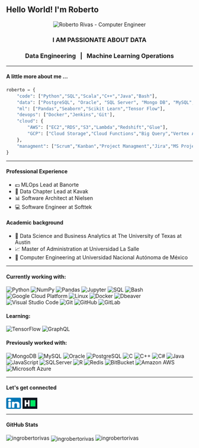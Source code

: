 
<h2 align="lefth">Hello World! I'm Roberto</h2>  
<p align="center">
<img align="center" src="https://raw.githubusercontent.com/ingrobertorivas/ingrobertorivas/main/images/headerbwRR.png" alt="Roberto Rivas - Computer Engineer" />
</p>
  
<h3 align="center">I AM PASSIONATE ABOUT DATA</h3>
<h3 align="center"> Data Engineering &nbsp;  |  &nbsp; Machine Learning Operations </h3>  



***

#### A little more about me ...  

```python
roberto = { 
	"code": ["Python","SQL","Scala","C++","Java","Bash"],
	"data": ["PostgreSQL", "Oracle", "SQL Server", "Mongo DB", "MySQL", "Redis", "Kafka", "Hadoop"],
	"ml": ["Pandas","Seaborn","Scikit Learn","Tensor Flow"],
	"devops": ["Docker","Jenkins",'Git'],
	"cloud": {
		"AWS": ["EC2","RDS","S3","Lambda","Redshift","Glue"],
		"GCP": ["Cloud Storage","Cloud Functions","Big Query","Vertex AI","Composer"]
	},
	"managment": ["Scrum","Kanban","Project Managment","Jira","MS Project"]
}
```

***

#### Professional Experience
- 💵 MLOps Lead at Banorte
- 🚗 Data Chapter Lead at Kavak
- 📊 Software Architect at Nielsen
- 💻 Software Engineer at Softtek


#### Academic background
- 🔢 Data Science and Business Analytics at The University of Texas at Austin
- 📈 Master of Administration at Universidad La Salle
- 🧮 Computer Engineering at Universidad Nacional Autónoma de México

***

#### Currently working with:
![Python](https://img.shields.io/badge/-Python-000?&logo=Python)
![NumPy](https://img.shields.io/badge/Numpy-013243.svg?logo=numpy&logoColor=white)
![Pandas](https://img.shields.io/badge/Pandas-150458.svg?logo=pandas&logoColor=white)
![Jupyter](https://img.shields.io/badge/Jupyter-F37626.svg?logo=Jupyter&logoColor=white)
![SQL](https://custom-icon-badges.demolab.com/badge/SQL-025E8C.svg?logo=database&logoColor=white)
![Bash](https://img.shields.io/badge/Bash-121011.svg?logo=gnu-bash&logoColor=white)
![Google Cloud Platform](https://img.shields.io/badge/-Google_Cloud_Platform-1a73e8?style=flat-square&logo=google-cloud&logoColor=white)
![Linux](https://img.shields.io/badge/-Linux-000?&logo=Linux)
![Docker](https://img.shields.io/badge/-Docker-black?style=flat-square&logo=docker)
![Dbeaver](https://custom-icon-badges.demolab.com/badge/-Dbeaver-372923?logo=dbeaver-mono&logoColor=white)
![Visual Studio Code](https://img.shields.io/badge/Visual%20Studio%20Code-0078d7.svg?logo=visual-studio-code&logoColor=white)
![Git](https://img.shields.io/badge/-Git-black?style=flat-square&logo=git)
![GitHub](https://img.shields.io/badge/-GitHub-181717?style=flat-square&logo=github)
![GitLab](https://img.shields.io/badge/-GitLab-FCA121?style=flat-square&logo=gitlab)

#### Learning:
![TensorFlow](https://img.shields.io/badge/TensorFlow-FF6F00.svg?logo=TensorFlow&logoColor=white)
![GraphQL](https://img.shields.io/badge/-GraphQL-E10098?style=flat-square&logo=graphql)

#### Previously worked with:
![MongoDB](https://img.shields.io/badge/MongoDB-4ea94b.svg?logo=mongodb&logoColor=white)
![MySQL](https://img.shields.io/badge/MySQL-00f.svg?logo=mysql&logoColor=white)
![Oracle](https://img.shields.io/badge/Oracle-F00000.svg?logo=oracle&logoColor=white)
![PostgreSQL](https://img.shields.io/badge/PostgreSQL-316192.svg?logo=postgresql&logoColor=white)
![C](https://custom-icon-badges.demolab.com/badge/C-03599C.svg?logo=c-in-hexagon&logoColor=white)
![C++](https://custom-icon-badges.demolab.com/badge/C++-9C033A.svg?logo=cpp2&logoColor=white)
![C#](https://custom-icon-badges.demolab.com/badge/C%23-68217A.svg?logo=cs2&logoColor=white)
![Java](https://custom-icon-badges.demolab.com/badge/Java-007396.svg?logo=java&logoColor=white)
![JavaScript](https://img.shields.io/badge/JavaScript-F7DF1E.svg?logo=javascript&logoColor=black)
![SQLServer](https://img.shields.io/badge/Microsoft%20SQL%20Server-CC2927?style=for-the-badge&logo=microsoft%20sql%20server&logoColor=white)
![R](https://img.shields.io/badge/R-276DC3.svg?logo=r&logoColor=white)
![Redis](https://img.shields.io/badge/-Redis-black?style=flat-square&logo=Redis)
![BitBucket](https://img.shields.io/badge/-BitBucket-darkblue?style=flat-square&logo=bitbucket)
![Amazon AWS](https://img.shields.io/badge/Amazon%20AWS-232F3E?style=flat-square&logo=amazon-aws)
![Microsoft Azure](https://img.shields.io/badge/Microsoft%20Azure-232F7E?style=flat-square&logo=microsoft-azure)

***

####  Let's get connected
<p align="left">  
<a href="https://linkedin.com/in/ingrobertorivas" target="blank"><img align="center" src="https://raw.githubusercontent.com/ingrobertorivas/ingrobertorivas/main/images/icon-linkedin.png" alt="ingrobertorivas" height="30" width="40" /></a>  
<a href="https://www.hackerrank.com/ingrobertorivas" target="blank"><img align="center" src="https://raw.githubusercontent.com/ingrobertorivas/ingrobertorivas/main/images/icon-hackerrank.png" alt="ingrobertorivas" height="30" width="40" /></a>  
</p>  

***

#### GitHub Stats
  
<img src="https://komarev.com/ghpvc/?username=ingrobertorivas&label=Profile%20views&color=0e75b6&style=flat" alt="ingrobertorivas" />  
<img align="center" src="https://github-readme-stats.vercel.app/api/top-langs?username=ingrobertorivas&show_icons=true&locale=en&layout=compact&title_color=ffffff&text_color=c9cacc&icon_color=2bbc8a&bg_color=1d1f21" alt="ingrobertorivas" />
<img alt="ingrobertorivas" src="https://streak-stats.demolab.com/?user=ingrobertorivas&theme=monokai-metallian&hide_border=true"/>

